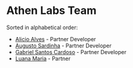 # Athen Labs Team

Sorted in alphabetical order:

- [Alicio Alves](https://github.com/alicioalves) - Partner Developer
- [Augusto Sardinha](https://github.com/augustosardinha) - Partner Developer
- [Gabriel Santos Cardoso](https://github.com/eng-gabrielscardoso) - Partner Developer
- [Luana Maria](https://github.com/Soonas) - Partner
